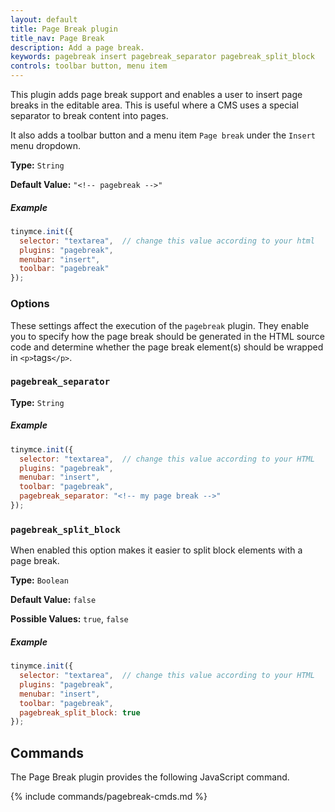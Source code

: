 ```yaml
---
layout: default
title: Page Break plugin
title_nav: Page Break
description: Add a page break.
keywords: pagebreak insert pagebreak_separator pagebreak_split_block
controls: toolbar button, menu item
---
```


This plugin adds page break support and enables a user to insert page breaks in the editable area. This is useful where a CMS uses a special separator to break content into pages.

It also adds a toolbar button and a menu item `Page break` under the `Insert` menu dropdown.

**Type:** `String`

**Default Value:** `"<!-- pagebreak -->"`

##### Example

```js
tinymce.init({
  selector: "textarea",  // change this value according to your html
  plugins: "pagebreak",
  menubar: "insert",
  toolbar: "pagebreak"
});
```

### Options

These settings affect the execution of the `pagebreak` plugin. They enable you to specify how the page break should be generated in the HTML source code and determine whether the page break element(s) should be wrapped in `<p>`tags`</p>`.

### `pagebreak_separator`

**Type:** `String`

##### Example

```js
tinymce.init({
  selector: "textarea",  // change this value according to your HTML
  plugins: "pagebreak",
  menubar: "insert",
  toolbar: "pagebreak",
  pagebreak_separator: "<!-- my page break -->"
});
```

### `pagebreak_split_block`

When enabled this option makes it easier to split block elements with a page break.

**Type:** `Boolean`

**Default Value:** `false`

**Possible Values:** `true`, `false`

##### Example

```js
tinymce.init({
  selector: "textarea",  // change this value according to your HTML
  plugins: "pagebreak",
  menubar: "insert",
  toolbar: "pagebreak",
  pagebreak_split_block: true
});
```

## Commands

The Page Break plugin provides the following JavaScript command.

{% include commands/pagebreak-cmds.md %}
